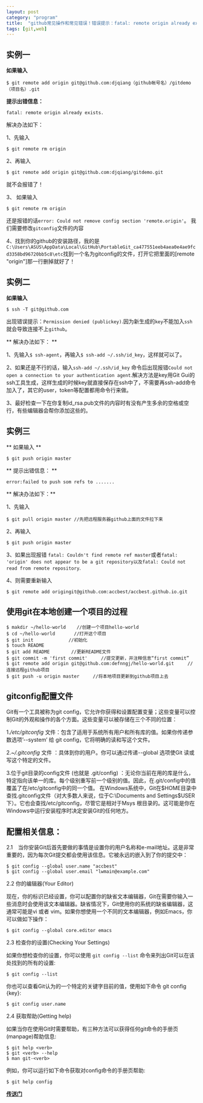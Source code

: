 ```yaml
---
layout: post
category: "program"
title:  "github常见操作和常见错误！错误提示：fatal: remote origin already exists. "
tags: [git,web]
---  
```


## 实例一 ##

**如果输入**
    
    $ git remote add origin git@github.com:djqiang（github帐号名）/gitdemo（项目名）.git 

**提示出错信息：**

    fatal: remote origin already exists.

解决办法如下：
 <!-- more -->
1、先输入
 
    $ git remote rm origin

2、再输入

    $ git remote add origin git@github.com:djqiang/gitdemo.git 

就不会报错了！

3、 如果输入

    $ git remote rm origin 

还是报错的话`error: Could not remove config section 'remote.origin'`。 我们需要修改`gitconfig`文件的内容

4、找到你的github的安装路径，我的是`C:\Users\ASUS\AppData\Local\GitHub\PortableGit_ca477551eeb4aea0e4ae9fcd3358bd96720bb5c8\etc`找到一个名为gitconfig的文件，打开它把里面的[remote "origin"]那一行删掉就好了！

## 实例二 ##

**如果输入**

    $ ssh -T git@github.com

出现错误提示：`Permission denied (publickey)`.因为新生成的`key`不能加入`ssh`就会导致连接不上`github`。

** 解决办法如下： **

1、先输入`$ ssh-agent`，再输入`$ ssh-add ~/.ssh/id_key`，这样就可以了。

2、如果还是不行的话，输入`ssh-add ~/.ssh/id_key` 命令后出现报错`Could not open a connection to your authentication agent`.解决方法是key用Git Gui的ssh工具生成，这样生成的时候key就直接保存在ssh中了，不需要再ssh-add命令加入了，其它的user，token等配置都用命令行来做。

3、最好检查一下在你复制id_rsa.pub文件的内容时有没有产生多余的空格或空行，有些编辑器会帮你添加这些的。

## 实例三 ##

** 如果输入 **

    $ git push origin master

** 提示出错信息： **

    error:failed to push som refs to .......

** 解决办法如下：**

1、先输入

    $ git pull origin master //先把远程服务器github上面的文件拉下来

2、再输入

    $ git push origin master

3、如果出现报错 `fatal: Couldn't find remote ref master`或者`fatal: 'origin' does not appear to be a git repository以及fatal: Could not read from remote repository`.

4、则需要重新输入

    $ git remote add origingit@github.com:accbest/accbest.github.io.git

## 使用git在本地创建一个项目的过程 ##

    $ makdir ~/hello-world    //创建一个项目hello-world
    $ cd ~/hello-world       //打开这个项目
    $ git init             //初始化 
    $ touch README
    $ git add README        //更新README文件
    $ git commit -m 'first commit'     //提交更新，并注释信息“first commit”
    $ git remote add origin git@github.com:defnngj/hello-world.git     //连接远程github项目  
    $ git push -u origin master     //将本地项目更新到github项目上去

## gitconfig配置文件 ##

Git有一个工具被称为git config，它允许你获得和设置配置变量；这些变量可以控制Git的外观和操作的各个方面。这些变量可以被存储在三个不同的位置： 

1.*/etc/gitconfig* 文件：包含了适用于系统所有用户和所有库的值。如果你传递参数选项’--system’ 给 git config，它将明确的读和写这个文件。 

2.*~/.gitconfig* 文件 ：具体到你的用户。你可以通过传递--global 选项使Git 读或写这个特定的文件。

3.位于git目录的config文件 (也就是 .git/config) ：无论你当前在用的库是什么，特定指向该单一的库。每个级别重写前一个级别的值。因此，在.git/config中的值覆盖了在/etc/gitconfig中的同一个值。
在Windows系统中，Git在$HOME目录中查找.gitconfig文件（对大多数人来说，位于C:\Documents and Settings\$USER下）。它也会查找/etc/gitconfig，尽管它是相对于Msys 根目录的。这可能是你在Windows中运行安装程序时决定安装Git的任何地方。
 
## 配置相关信息： ##

2.1　当你安装Git后首先要做的事情是设置你的用户名称和e-mail地址。这是非常重要的，因为每次Git提交都会使用该信息。它被永远的嵌入到了你的提交中：

    $ git config --global user.name "accbest"
    $ git config --global user.email "lwmain@example.com"
 
2.2    你的编辑器(Your Editor)

现在，你的标识已经设置，你可以配置你的缺省文本编辑器，Git在需要你输入一些消息时会使用该文本编辑器。缺省情况下，Git使用你的系统的缺省编辑器，这通常可能是vi 或者 vim。如果你想使用一个不同的文本编辑器，例如Emacs，你可以做如下操作：

    $ git config --global core.editor emacs

2.3 检查你的设置(Checking Your Settings)

如果你想检查你的设置，你可以使用 `git config --list` 命令来列出Git可以在该处找到的所有的设置:

    $ git config --list

你也可以查看Git认为的一个特定的关键字目前的值，使用如下命令 git config {key}:

    $ git config user.name
 
2.4 获取帮助(Getting help)

如果当你在使用Git时需要帮助，有三种方法可以获得任何git命令的手册页(manpage)帮助信息:

    $ git help <verb>
    $ git <verb> --help
    $ man git-<verb>

例如，你可以运行如下命令获取对config命令的手册页帮助:

    $ git help config

[**传送门**](http://blog.163.com/023_dns/blog/static/1187273662013111301046930/)